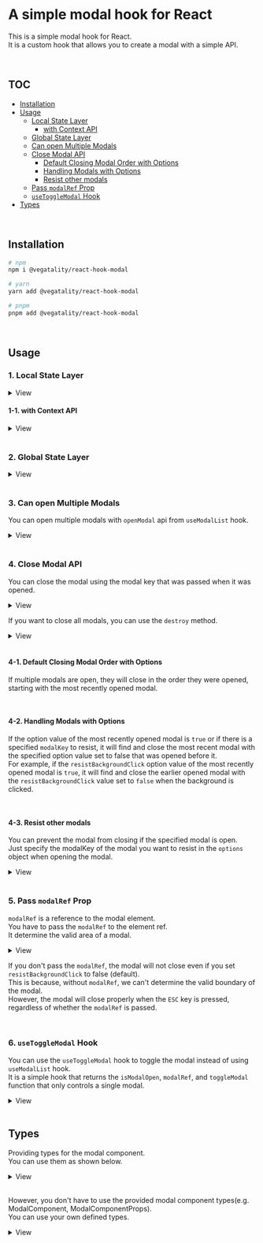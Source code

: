 # A simple modal hook for React

This is a simple modal hook for React.<br />
It is a custom hook that allows you to create a modal with a simple API.

<br />

## TOC

- [Installation](#installation)
- [Usage](#usage)
  - [Local State Layer](#1-local-state-layer)
    - [with Context API](#1-1-with-context-api)
  - [Global State Layer](#2-global-state-layer)
  - [Can open Multiple Modals](#3-can-open-multiple-modals)
  - [Close Modal API](#4-close-modal-api)
    - [Default Closing Modal Order with Options](#4-1-default-closing-modal-order-with-options)
    - [Handling Modals with Options](#4-2-handling-modals-with-options)
    - [Resist other modals](#4-3-resist-other-modals)
  - [Pass `modalRef` Prop](#5-pass-modalref-prop)
  - [`useToggleModal` Hook](#6-usetogglemodal-hook)
- [Types](#types)

<br />

## Installation

```bash
# npm
npm i @vegatality/react-hook-modal

# yarn
yarn add @vegatality/react-hook-modal

# pnpm
pnpm add @vegatality/react-hook-modal
```

<br />

## Usage

### 1. Local State Layer

<details>
<summary>View</summary>

```tsx
import { useModalList, type ModalComponent } from '@vegatality/react-hook-modal';

// const SomeModal = ({ closeModal, modalRef }: ModalComponentProps<{ name: string }>) => {
const SomeModal: ModalComponent<{ name: string }> = ({ closeModal, modalRef, name }) => {
  return (
    <div ref={modalRef}>
      <h1>Some Modal</h1>
      <p>{name}</p>
      <button onClick={closeModal}>Close</button>
    </div>
  );
};

const App = () => {
  const { ModalComponentList, openModal, closeModal, watch, destroy, ... } = useModalList();

  return (
    <div>
      <ModalComponentList />
      <button onClick={() => openModal({ modalKey: ['some'], ModalComponent: SomeModal, props: { name: 'some' }, options: { resistBackgroundClick: true } })}>
        Open Modal 1
      </button>
    </div>
  );
};
```

</details>

#### 1-1. with Context API

<details>
<summary>View</summary>

```tsx
import { useModalList, useModalContext, ModalProvider, type ModalComponent } from '@vegatality/react-hook-modal';

const SomeModal: ModalComponent<{ name: string }> = ({ closeModal, modalRef, name }) => {
  return (
    <div ref={modalRef}>
      <h1>Some Modal</h1>
      <p>{name}</p>
      <button onClick={closeModal}>Close</button>
    </div>
  );
};

const ChildComponent = () => {
  const { openModal } = useModalContext();

  return (
    <button onClick={() => openModal({ modalKey: ['some'], ModalComponent: SomeModal, props: { name: 'some' } })}>
      Open Modal 1
    </button>
  );
};

const App = () => {
  const methods = useModalList();
  const { ModalComponentList, openModal } = methods;

  return (
    <div>
      <ModalComponentList />
      <ModalProvider {...methods}>
        <ChildComponent />
      </ModalProvider>
    </div>
  );
};
```

</details>

<br />

### 2. Global State Layer

<details>
<summary>View</summary>

```tsx
import {
  useGlobalModalList,
  GlobalModalList,
  GlobalModalListProvider,
  type ModalComponentProps,
} from '@vegatality/react-hook-modal';

const SomeModal = ({ closeModal, modalRef, name }: ModalComponentProps<{ name: string }>) => {
  return (
    <div ref={modalRef}>
      <h1>Some Modal</h1>
      <p>{name}</p>
      <button onClick={closeModal}>Close</button>
    </div>
  );
};
const App = () => {
  const { openGlobalModal } = useGlobalModalList(); // useGlobalModalList hook uses useContext hook under the hood

  return (
    <button onClick={() => openGlobalModal({ modalKey: ['some'], ModalComponent: SomeModal, props: { name: 'some' } })}>
      Open Modal 1
    </button>
  );
};

const Main = () => {
  return (
    <GlobalModalListProvider>
      <App />
      <GlobalModalList />
    </GlobalModalListProvider>
  );
};
```

</details>

<br />

### 3. Can open Multiple Modals

You can open multiple modals with `openModal` api from `useModalList` hook.

<details>
<summary>View</summary>

```tsx
import { useModalList, type ModalComponent } from '@vegatality/react-hook-modal';

const SomeModal: ModalComponent<{ name: string }> = ({ closeModal, modalRef, name }) => {
  return (
    <div ref={modalRef}>
      <h1>Some Modal</h1>
      <p>{name}</p>
      <button onClick={closeModal}>Close</button>
    </div>
  );
};

const SomeModal2: ModalComponent<{ name: string }> = ({ closeModal, modalRef, name }) => {
  return (
    <div ref={modalRef}>
      <h1>Some Modal2</h1>
      <p>{name}</p>
      <button onClick={closeModal}>Close</button>
    </div>
  );
};

const App = () => {
  const { ModalComponentList, openModal, closeModal, watch, destroy, ... } = useModalList();

  return (
    <div>
      <ModalComponentList />
      <button onClick={() => openModal({ modalKey: ['some'], ModalComponent: SomeModal, props: { name: 'some' }, options: { resistBackgroundClick: true } })}>
        Open Modal 1
      </button>
      <button onClick={() => openModal({ modalKey: ['some2'], ModalComponent: SomeModal2, props: { name: 'some2' }, options: { resistBackgroundClick: false, scrollable: false } })}>
        Open Modal 2
      </button>
    </div>
  );
};
```

</details>

<br />

### 4. Close Modal API

You can close the modal using the modal key that was passed when it was opened.

<details>
<summary>View</summary

```ts
const { ModalComponentList, openModal, closeModal, watch, destroy, ... } = useModalList();

closeModal({ modalKey: ['some'] });
```

</details>

If you want to close all modals, you can use the `destroy` method.

<details>
<summary>View</summary>

```ts
useEffect(
  () => () => {
    destroy();
  },
  [],
);
```

</details>

<br />

#### 4-1. Default Closing Modal Order with Options

If multiple modals are open, they will close in the order they were opened, starting with the most recently opened modal.

<br />

#### 4-2. Handling Modals with Options

If the option value of the most recently opened modal is `true` or if there is a specified `modalKey` to resist, it will find and close the most recent modal with the specified option value set to false that was opened before it.<br />
For example, if the `resistBackgroundClick` option value of the most recently opened modal is `true`, it will find and close the earlier opened modal with the `resistBackgroundClick` value set to `false` when the background is clicked.

<br />

#### 4-3. Resist other modals

You can prevent the modal from closing if the specified modal is open.<br />
Just specify the modalKey of the modal you want to resist in the `options` object when opening the modal.

<details>
<summary>View</summary>

```tsx
import { useModalList, type ModalComponent } from '@vegatality/react-hook-modal';

const SomeModal: ModalComponent<{ name: string }> = ({ closeModal, modalRef, name }) => {
  return (
    <div ref={modalRef}>
      <h1>Some Modal</h1>
      <p>{name}</p>
      <button onClick={closeModal}>Close</button>
    </div>
  );
};

const SomeModal2: ModalComponent<{ name: string }> = ({ closeModal, modalRef, name }) => {
  return (
    <div ref={modalRef}>
      <h1>Some Modal2</h1>
      <p>{name}</p>
      <button onClick={closeModal}>Close</button>
    </div>
  );
};

const App = () => {
  const { ModalComponentList, openModal, closeModal, watch, destroy, ... } = useModalList();

  return (
    <div>
      <ModalComponentList />
      <button onClick={() => openModal({ modalKey: ['some'], ModalComponent: SomeModal, props: { name: 'some' }, options: { resistBackgroundClick: true } })}>
        Open Modal 1
      </button>
      <button onClick={() => openModal({ modalKey: ['some2'], ModalComponent: SomeModal2, props: { name: 'some2' }, options: { resistBackgroundClick: ['some'] } })}> /* 👈 this will resist background click until 'some' modal is closed */
        Open Modal 2
      </button>
    </div>
  );
};
```

</details>

<br />

### 5. Pass `modalRef` Prop

`modalRef` is a reference to the modal element.<br />
You have to pass the `modalRef` to the element ref.<br />
It determine the valid area of a modal.

<details>
<summary>View</summary>

```tsx
import { ModalComponent } from '@vegatality/react-hook-modal';

const SomeModal: ModalComponent<{ name: string }> = ({ closeModal, modalRef, name }) => {
  return (
    <div className='modal_boundary' ref={modalRef}>
      <h1>Some Modal</h1>
      <p>{name}</p>
      <button onClick={closeModal}>Close</button>
    </div>
  );
};
```

</details>

If you don't pass the `modalRef`, the modal will not close even if you set `resistBackgroundClick` to false (default).<br />
This is because, without `modalRef`, we can't determine the valid boundary of the modal.<br />
However, the modal will close properly when the `ESC` key is pressed, regardless of whether the `modalRef` is passed.

<br />

### 6. `useToggleModal` Hook

You can use the `useToggleModal` hook to toggle the modal instead of using `useModalList` hook.<br />
It is a simple hook that returns the `isModalOpen`, `modalRef`, and `toggleModal` function that only controls a single modal.

<details>
<summary>View</summary>

```tsx
import { useToggleModal } from '@vegatality/react-hook-modal';

function App() {
  const { isModalOpen, modalRef, toggleModal } = useToggleModal<HTMLDivElement>(false, {
    resistOnBackgroundClick: true,
  });
  return (
    <div>
      <button onClick={toggleModal}>Toggle Modal</button>
      {isModalOpen && (
        <div ref={modalRef}>
          <h1>Modal</h1>
          <button onClick={toggleModal}>Close Modal</button>
        </div>
      )}
    </div>
  );
}
```

</details>

<br />

## Types

Providing types for the modal component.<br />
You can use them as shown below.

<details>
<summary>View</summary>

```tsx
import type { ModalComponent, ModalComponentProps } from '@vegatality/react-hook-modal';

export const TestModal = ({ name, closeModal, modalRef }: ModalComponentProps<{ name: string }>) => {
  return (
    <div ref={modalRef}>
      <h1>Test Modal</h1>
      <p>{name}</p>
      <button type='button' onClick={closeModal}>
        Close Modal
      </button>
    </div>
  );
};

export const TestModal2: ModalComponent<{ name: string }> = ({ name, closeModal, modalRef }) => {
  return (
    <div ref={modalRef}>
      <h1>Test Modal</h1>
      <p>{name}</p>
      <button type='button' onClick={closeModal}>
        Close Modal
      </button>
    </div>
  );
};
```

</details>

<br />

However, you don't have to use the provided modal component types(e.g. ModalComponent, ModalComponentProps).<br />
You can use your own defined types.

<details>
<summary>View</summary>

```tsx
import { ModalRef } from '@vegatality/react-hook-modal';

interface SomeModalProps {
  name: string;
  modalRef: ModalRef;
}

const SomeModal = ({ name, modalRef }: SomeModalProps) => {
  return (
    <div ref={modalRef}>
      <h1>Test Modal</h1>
      <p>{name}</p>
    </div>
  );
};

const App = () => {
  const { ModalComponentList, openModal, closeModal, watch, destroy, ... } = useModalList();

  return (
    <div>
      <ModalComponentList />
      <button onClick={() => openModal({ modalKey: ['some'], ModalComponent: SomeModal, props: { name: 'some' }, options: { resistBackgroundClick: true } })}>
        Open Modal 1
      </button>
      <button onClick={() => openModal({ modalKey: ['some2'], ModalComponent: SomeModal2, props: { name: 'some2' }, options: { resistBackgroundClick: false, scrollable: false } })}>
        Open Modal 2
      </button>
      <button onClick={() => closeModal({ modalKey: ['some2'] })}>Close Modal 2</button>
    </div>
  );
};

```

</details>
